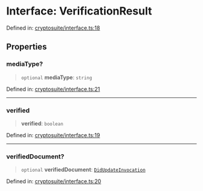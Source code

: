 # Interface: VerificationResult

Defined in: [cryptosuite/interface.ts:18](https://github.com/dcdpr/did-btcr2-js/blob/4a717493e735221d072999f212891939f4de3f23/packages/cryptosuite/src/cryptosuite/interface.ts#L18)

## Properties

### mediaType?

> `optional` **mediaType**: `string`

Defined in: [cryptosuite/interface.ts:21](https://github.com/dcdpr/did-btcr2-js/blob/4a717493e735221d072999f212891939f4de3f23/packages/cryptosuite/src/cryptosuite/interface.ts#L21)

***

### verified

> **verified**: `boolean`

Defined in: [cryptosuite/interface.ts:19](https://github.com/dcdpr/did-btcr2-js/blob/4a717493e735221d072999f212891939f4de3f23/packages/cryptosuite/src/cryptosuite/interface.ts#L19)

***

### verifiedDocument?

> `optional` **verifiedDocument**: [`DidUpdateInvocation`](../../common/interfaces/DidUpdateInvocation.md)

Defined in: [cryptosuite/interface.ts:20](https://github.com/dcdpr/did-btcr2-js/blob/4a717493e735221d072999f212891939f4de3f23/packages/cryptosuite/src/cryptosuite/interface.ts#L20)

